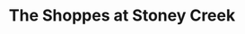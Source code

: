 ---
title: "The Shoppes at Stoney Creek"
url: /whitsett/the-shoppes-at-stoney-creek/
shop: Supermarkt
---